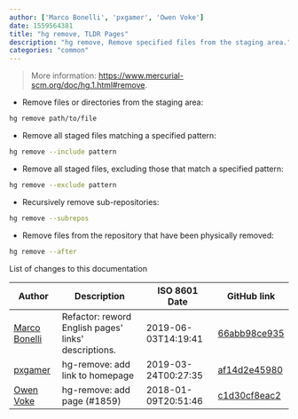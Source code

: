 ```yaml
---
author: ['Marco Bonelli', 'pxgamer', 'Owen Voke']
date: 1559564381
title: "hg remove, TLDR Pages"
description: "hg remove, Remove specified files from the staging area."
categories: "common"
---
```

> More information: <https://www.mercurial-scm.org/doc/hg.1.html#remove>.

- Remove files or directories from the staging area:

```bash
hg remove path/to/file
```

- Remove all staged files matching a specified pattern:

```bash
hg remove --include pattern
```

- Remove all staged files, excluding those that match a specified pattern:

```bash
hg remove --exclude pattern
```

- Recursively remove sub-repositories:

```bash
hg remove --subrepos
```

- Remove files from the repository that have been physically removed:

```bash
hg remove --after
```
List of changes to this documentation


Author | Description | ISO 8601 Date | GitHub link
------|-----|-----|-----
[Marco Bonelli](mailto:marco@mebeim.net) | Refactor: reword English pages' links' descriptions. | 2019-06-03T14:19:41 | [66abb98ce935](https://github.com/tldr-pages/tldr/commit/66abb98ce935c0f4516bf30c4d6da72180d5a3ab)
[pxgamer](mailto:owzie123@gmail.com) | hg-remove: add link to homepage | 2019-03-24T00:27:35 | [af14d2e45980](https://github.com/tldr-pages/tldr/commit/af14d2e4598018b96080e8ac3fe8331c74a82b71)
[Owen Voke](mailto:owzie123@gmail.com) | hg-remove: add page (#1859) | 2018-01-09T20:51:46 | [c1d30cf8eac2](https://github.com/tldr-pages/tldr/commit/c1d30cf8eac200010eeb3981c9e4125d2296d18d)

